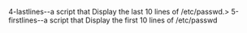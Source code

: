 4-lastlines--a script that Display the last 10 lines of /etc/passwd.>
5-firstlines--a script that Display the first 10 lines of /etc/passwd  
